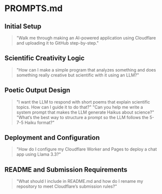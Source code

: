 # PROMPTS.md

## Initial Setup
> "Walk me through making an AI-powered application using Cloudflare and uploading it to GitHub step-by-step."

## Scientific Creativity Logic
> "How can I make a simple program that analyzes something and does something really creative but scientific with it using an LLM?"

## Poetic Output Design
> "I want the LLM to respond with short poems that explain scientific topics. How can I guide it to do that?"
> "Can you help me write a system prompt that makes the LLM generate Haikus about science?"
> "What’s the best way to structure a prompt so the LLM follows the 5-7-5 Haiku format?"

## Deployment and Configuration
> "How do I configure my Cloudflare Worker and Pages to deploy a chat app using Llama 3.3?"

## README and Submission Requirements
> "What should I include in README.md and how do I rename my repository to meet Cloudflare’s submission rules?"
